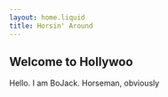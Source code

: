 ```yaml
---
layout: home.liquid
title: Horsin' Around
---
```


## Welcome to Hollywoo

Hello. I am BoJack. Horseman, obviously
